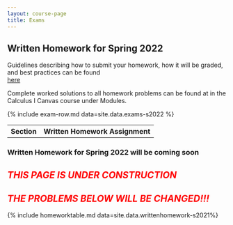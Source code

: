 ```yaml
---
layout: course-page
title: Exams
---
```


## Written Homework for Spring 2022

Guidelines describing how to submit your homework, how it will be graded, and best practices can be found  
[here](assets/materials/Spring2022/wrh-guidelines.pdf)

Complete worked solutions to all homework problems can be found at in the Calculus I Canvas course under Modules.

<div class="x-scroll">
<table class="asst-table">
<tr><th>Section</th><th>Written Homework Assignment</th></tr>
	{% include exam-row.md data=site.data.exams-s2022 %}
	</table>
</div>


### Written Homework for Spring 2022 will be coming soon

## <span style="color:red">*THIS PAGE IS UNDER CONSTRUCTION*</span>

## <span style="color:red">*THE PROBLEMS BELOW WILL BE CHANGED!!!*</span>


{% include homeworktable.md  data=site.data.writtenhomework-s2021%}


